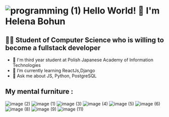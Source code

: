 # ![programming (1)](https://github.com/user-attachments/assets/b8a179cd-2dac-4e92-99ec-83afd15d3338) Hello World! 👋 I'm Helena Bohun 
## :woman_technologist: Student of Computer Science who is willing to become a fullstack developer


- :school: I'm third year student at Polish Japanese Academy of Information Technologies
- 🌱 I’m currently learning ReactJs,Django 
- 💬 Ask me about JS, Python, PostgreSQL

## My mental furniture :
![image (2)](https://github.com/user-attachments/assets/359c2706-05a0-462a-b085-a718f3ca444f) ![image (1)](https://github.com/user-attachments/assets/b6aa363b-a755-4a06-9242-203fa3be3cb1)  ![image (3)](https://github.com/user-attachments/assets/fc40aa7f-33e3-4950-849a-67c9f74df316)  ![image (4)](https://github.com/user-attachments/assets/aad194e3-9a65-42c0-a349-36b44ab8ec19)  ![image (5)](https://github.com/user-attachments/assets/8330a845-bfba-4255-9290-754bbe4f89f6) ![image (6)](https://github.com/user-attachments/assets/3d20e5c6-3a5c-418e-ac23-dc0d13a18f65) ![image (8)](https://github.com/user-attachments/assets/03bc8f70-7b55-4e30-bea7-b8b32f9eb9ee) ![image (9)](https://github.com/user-attachments/assets/13cbc2e2-9859-43e3-b0e6-cbc1fd382d2c)  ![image (11)](https://github.com/user-attachments/assets/82be4d29-7446-4062-a9da-595272987032)  








